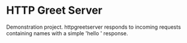 # HTTP Greet Server

Demonstration project.  httpgreetserver responds to incoming requests containing names with a simple 'hello <name>' response.
